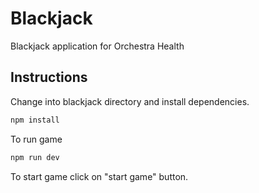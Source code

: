 # Blackjack
Blackjack application for Orchestra Health


## Instructions

Change into blackjack directory and install dependencies.

```bash
npm install
```

To run game

```bash
npm run dev
```

To start game click on "start game" button. 
